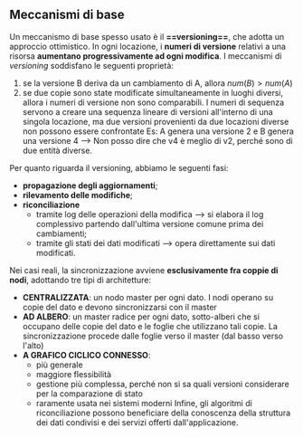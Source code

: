 ## Meccanismi di base

Un meccanismo di base spesso usato è il **==versioning==**, che adotta un approccio ottimistico. In ogni locazione, i **numeri di versione** relativi a una risorsa **aumentano progressivamente ad ogni modifica**. I meccanismi di *versioning* soddisfano le seguenti proprietà:
1) se la versione B deriva da un cambiamento di A, allora $num(B) > num(A)$
2) se due copie sono state modificate simultaneamente in luoghi diversi, allora i numeri di versione non sono comparabili. I numeri di sequenza servono a creare una sequenza lineare di versioni all'interno di una singola locazione, ma due versioni provenienti da due locazioni diverse non possono essere confrontate
   Es: A genera una versione 2 e B genera una versione 4 --> Non posso dire che v4 è meglio di v2, perché sono di due entità diverse.

Per quanto riguarda il versioning, abbiamo le seguenti fasi:
- **propagazione degli aggiornamenti**;
- **rilevamento delle modifiche**;
- **riconciliazione** 
	- tramite log delle operazioni della modifica --> si elabora il log complessivo partendo dall'ultima versione comune prima dei cambiamenti;
	- tramite gli stati dei dati modificati --> opera direttamente sui dati modificati.

Nei casi reali, la sincronizzazione avviene **esclusivamente fra coppie di nodi**, adottando tre tipi di architetture:
- **CENTRALIZZATA**: un nodo master per ogni dato. I nodi operano su copie del dato e devono sincronizzarsi con il master
- **AD ALBERO**: un master radice per ogni dato, sotto-alberi che si occupano delle copie del dato e le foglie che utilizzano tali copie. La sincronizzazione procede dalle foglie verso il master (dal basso verso l'alto)
- **A GRAFICO CICLICO CONNESSO**: 
	- più generale
	- maggiore flessibilità
	- gestione più complessa, perché non si sa quali versioni considerare per la comparazione di stato
	- raramente usata nei sistemi moderni
Infine, gli algoritmi di riconciliazione possono beneficiare della conoscenza della struttura dei dati condivisi e dei servizi offerti dall'applicazione.